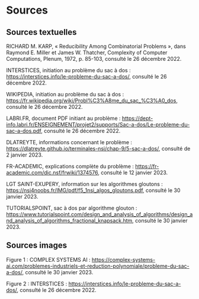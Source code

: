 # Sources
## Sources textuelles
RICHARD M. KARP, « Reducibility Among Combinatorial Problems », dans Raymond E. Miller et James W. Thatcher, Complexity of Computer Computations, Plenum, 1972, p. 85-103, consulté le 26 décembre 2022.

INTERSTICES, initiation au problème du sac à dos : <https://interstices.info/le-probleme-du-sac-a-dos/>, consulté le 26 décembre 2022. 

WIKIPEDIA, initiation au problème du sac à dos : <https://fr.wikipedia.org/wiki/Probl%C3%A8me_du_sac_%C3%A0_dos>, consulté le 26 décembre 2022. 

LABRI.FR, document PDF initiant au problème :  <https://dept-info.labri.fr/ENSEIGNEMENT/projet2/supports/Sac-a-dos/Le-probleme-du-sac-a-dos.pdf>, consulté le 26 décembre 2022. 

DLATREYTE, informations concernant le problème : <https://dlatreyte.github.io/terminales-nsi/chap-9/5-sac-a-dos/>, consulté de 2 janvier 2023. 

FR-ACADEMIC, explications complète du problème :  <https://fr-academic.com/dic.nsf/frwiki/1374576>, consulté le 12 janvier 2023. 

LGT SAINT-EXUPERY, information sur les algorithmes gloutons : <https://nsi4noobs.fr/IMG/pdf/f5_1nsi_algos_gloutons.pdf>, consulté le 30 janvier 2023. 

TUTORIALSPOINT, sac à dos par algorithme glouton : <https://www.tutorialspoint.com/design_and_analysis_of_algorithms/design_and_analysis_of_algorithms_fractional_knapsack.htm>, consulté le 30 janvier 2023. 

## Sources images
Figure 1 : COMPLEX SYSTEMS AI : <https://complex-systems-ai.com/problemes-industriels-et-reduction-polynomiale/probleme-du-sac-a-dos/>, consulté le 30 janvier 2023. 

Figure 2 : INTERSTICES : <https://interstices.info/le-probleme-du-sac-a-dos/>, consulté le 26 décembre 2022.  